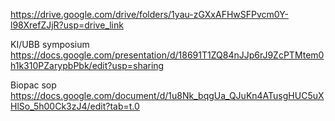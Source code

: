 https://drive.google.com/drive/folders/1yau-zGXxAFHwSFPvcm0Y-l98XrefZJjR?usp=drive_link

KI/UBB symposium
[https://docs.google.com/presentation/d/18691T1ZQ84nJJp6rJ9ZcPTMtem0h1k310PZarypbPbk/edit?usp=sharing
](https://docs.google.com/presentation/d/1FnBt7YzIdkG6hHosA9aHydlJybYjuk94WNPiiRYdNDA/edit?usp=sharing) 

Biopac sop
https://docs.google.com/document/d/1u8Nk_bqgUa_QJuKn4ATusgHUC5uXHlSo_5h00Ck3zJ4/edit?tab=t.0
